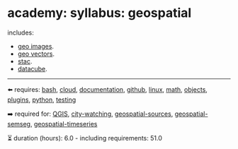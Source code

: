 # academy: syllabus: geospatial

includes:
- [geo images](https://github.com/kamangir/bluer-geo).
- [geo vectors](https://github.com/kamangir/bluer-geo).
- [stac](https://github.com/kamangir/bluer-geo/blob/main/bluer_geo/catalog).
- [datacube](https://github.com/kamangir/bluer-geo/blob/main/bluer_geo/datacube).

---

⬅️ requires: [bash](./bash.md), [cloud](./cloud.md), [documentation](./documentation.md), [github](./github.md), [linux](./linux.md), [math](./math.md), [objects](./objects.md), [plugins](./plugins.md), [python](./python.md), [testing](./testing.md)

➡️ required for: [QGIS](./QGIS.md), [city-watching](./city-watching.md), [geospatial-sources](./geospatial-sources.md), [geospatial-semseg](./geospatial-semseg.md), [geospatial-timeseries](./geospatial-timeseries.md)

⏳ duration (hours): 6.0 - including requirements: 51.0


